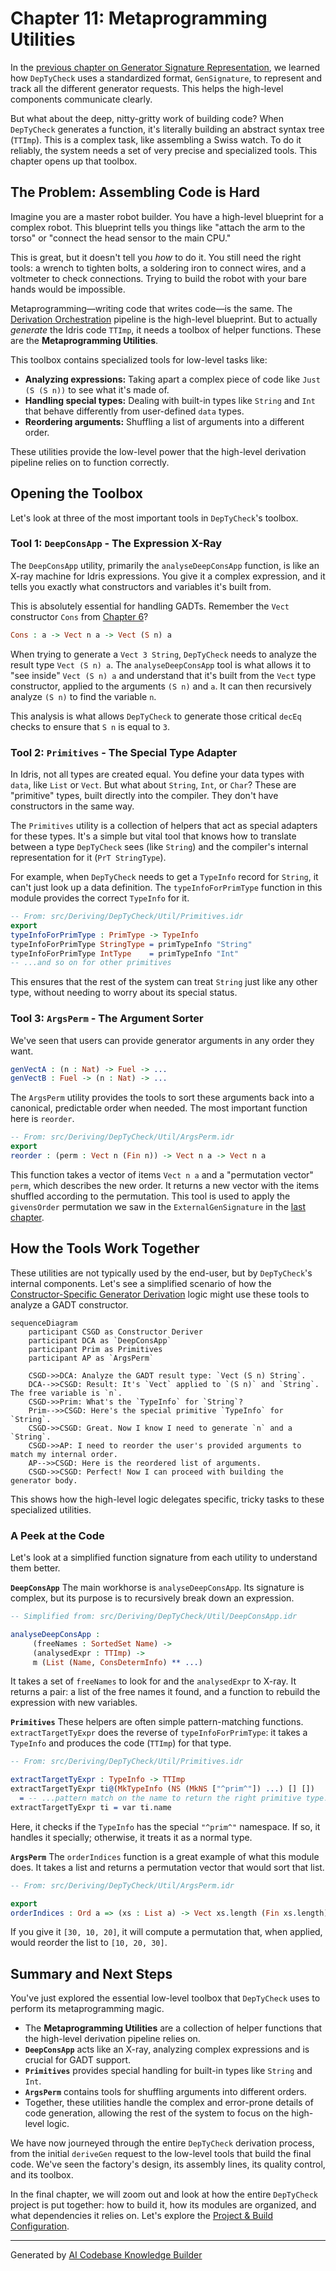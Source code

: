 # Chapter 11: Metaprogramming Utilities

In the [previous chapter on Generator Signature Representation](10_generator_signature_representation_.md), we learned how `DepTyCheck` uses a standardized format, `GenSignature`, to represent and track all the different generator requests. This helps the high-level components communicate clearly.

But what about the deep, nitty-gritty work of building code? When `DepTyCheck` generates a function, it's literally building an abstract syntax tree (`TTImp`). This is a complex task, like assembling a Swiss watch. To do it reliably, the system needs a set of very precise and specialized tools. This chapter opens up that toolbox.

## The Problem: Assembling Code is Hard

Imagine you are a master robot builder. You have a high-level blueprint for a complex robot. This blueprint tells you things like "attach the arm to the torso" or "connect the head sensor to the main CPU."

This is great, but it doesn't tell you *how* to do it. You still need the right tools: a wrench to tighten bolts, a soldering iron to connect wires, and a voltmeter to check connections. Trying to build the robot with your bare hands would be impossible.

Metaprogramming—writing code that writes code—is the same. The [Derivation Orchestration](04_derivation_orchestration_.md) pipeline is the high-level blueprint. But to actually *generate* the Idris code `TTImp`, it needs a toolbox of helper functions. These are the **Metaprogramming Utilities**.

This toolbox contains specialized tools for low-level tasks like:
*   **Analyzing expressions:** Taking apart a complex piece of code like `Just (S (S n))` to see what it's made of.
*   **Handling special types:** Dealing with built-in types like `String` and `Int` that behave differently from user-defined `data` types.
*   **Reordering arguments:** Shuffling a list of arguments into a different order.

These utilities provide the low-level power that the high-level derivation pipeline relies on to function correctly.

## Opening the Toolbox

Let's look at three of the most important tools in `DepTyCheck`'s toolbox.

### Tool 1: `DeepConsApp` - The Expression X-Ray

The `DeepConsApp` utility, primarily the `analyseDeepConsApp` function, is like an X-ray machine for Idris expressions. You give it a complex expression, and it tells you exactly what constructors and variables it's built from.

This is absolutely essential for handling GADTs. Remember the `Vect` constructor `Cons` from [Chapter 6](06_constructor_specific_generator_derivation_.md)?

```idris
Cons : a -> Vect n a -> Vect (S n) a
```

When trying to generate a `Vect 3 String`, `DepTyCheck` needs to analyze the result type `Vect (S n) a`. The `analyseDeepConsApp` tool is what allows it to "see inside" `Vect (S n) a` and understand that it's built from the `Vect` type constructor, applied to the arguments `(S n)` and `a`. It can then recursively analyze `(S n)` to find the variable `n`.

This analysis is what allows `DepTyCheck` to generate those critical `decEq` checks to ensure that `S n` is equal to `3`.

### Tool 2: `Primitives` - The Special Type Adapter

In Idris, not all types are created equal. You define your data types with `data`, like `List` or `Vect`. But what about `String`, `Int`, or `Char`? These are "primitive" types, built directly into the compiler. They don't have constructors in the same way.

The `Primitives` utility is a collection of helpers that act as special adapters for these types. It's a simple but vital tool that knows how to translate between a type `DepTyCheck` sees (like `String`) and the compiler's internal representation for it (`PrT StringType`).

For example, when `DepTyCheck` needs to get a `TypeInfo` record for `String`, it can't just look up a data definition. The `typeInfoForPrimType` function in this module provides the correct `TypeInfo` for it.

```idris
-- From: src/Deriving/DepTyCheck/Util/Primitives.idr
export
typeInfoForPrimType : PrimType -> TypeInfo
typeInfoForPrimType StringType = primTypeInfo "String"
typeInfoForPrimType IntType    = primTypeInfo "Int"
-- ...and so on for other primitives
```
This ensures that the rest of the system can treat `String` just like any other type, without needing to worry about its special status.

### Tool 3: `ArgsPerm` - The Argument Sorter

We've seen that users can provide generator arguments in any order they want.

```idris
genVectA : (n : Nat) -> Fuel -> ...
genVectB : Fuel -> (n : Nat) -> ...
```

The `ArgsPerm` utility provides the tools to sort these arguments back into a canonical, predictable order when needed. The most important function here is `reorder`.

```idris
-- From: src/Deriving/DepTyCheck/Util/ArgsPerm.idr
export
reorder : (perm : Vect n (Fin n)) -> Vect n a -> Vect n a
```
This function takes a vector of items `Vect n a` and a "permutation vector" `perm`, which describes the new order. It returns a new vector with the items shuffled according to the permutation. This tool is used to apply the `givensOrder` permutation we saw in the `ExternalGenSignature` in the [last chapter](10_generator_signature_representation_.md).

## How the Tools Work Together

These utilities are not typically used by the end-user, but by `DepTyCheck`'s internal components. Let's see a simplified scenario of how the [Constructor-Specific Generator Derivation](06_constructor_specific_generator_derivation_.md) logic might use these tools to analyze a GADT constructor.

```mermaid
sequenceDiagram
    participant CSGD as Constructor Deriver
    participant DCA as `DeepConsApp`
    participant Prim as Primitives
    participant AP as `ArgsPerm`

    CSGD->>DCA: Analyze the GADT result type: `Vect (S n) String`.
    DCA-->>CSGD: Result: It's `Vect` applied to `(S n)` and `String`. The free variable is `n`.
    CSGD->>Prim: What's the `TypeInfo` for `String`?
    Prim-->>CSGD: Here's the special primitive `TypeInfo` for `String`.
    CSGD->>CSGD: Great. Now I know I need to generate `n` and a `String`.
    CSGD->>AP: I need to reorder the user's provided arguments to match my internal order.
    AP-->>CSGD: Here is the reordered list of arguments.
    CSGD->>CSGD: Perfect! Now I can proceed with building the generator body.
```

This shows how the high-level logic delegates specific, tricky tasks to these specialized utilities.

### A Peek at the Code

Let's look at a simplified function signature from each utility to understand them better.

**`DeepConsApp`**
The main workhorse is `analyseDeepConsApp`. Its signature is complex, but its purpose is to recursively break down an expression.

```idris
-- Simplified from: src/Deriving/DepTyCheck/Util/DeepConsApp.idr

analyseDeepConsApp :
     (freeNames : SortedSet Name) ->
     (analysedExpr : TTImp) ->
     m (List (Name, ConsDetermInfo) ** ...)
```
It takes a set of `freeNames` to look for and the `analysedExpr` to X-ray. It returns a pair: a list of the free names it found, and a function to rebuild the expression with new variables.

**`Primitives`**
These helpers are often simple pattern-matching functions. `extractTargetTyExpr` does the reverse of `typeInfoForPrimType`: it takes a `TypeInfo` and produces the code (`TTImp`) for that type.

```idris
-- From: src/Deriving/DepTyCheck/Util/Primitives.idr

extractTargetTyExpr : TypeInfo -> TTImp
extractTargetTyExpr ti@(MkTypeInfo (NS (MkNS ["^prim^"]) ...) [] [])
  = -- ...pattern match on the name to return the right primitive type...
extractTargetTyExpr ti = var ti.name
```
Here, it checks if the `TypeInfo` has the special `"^prim^"` namespace. If so, it handles it specially; otherwise, it treats it as a normal type.

**`ArgsPerm`**
The `orderIndices` function is a great example of what this module does. It takes a list and returns a permutation vector that would sort that list.

```idris
-- From: src/Deriving/DepTyCheck/Util/ArgsPerm.idr

export
orderIndices : Ord a => (xs : List a) -> Vect xs.length (Fin xs.length)
```
If you give it `[30, 10, 20]`, it will compute a permutation that, when applied, would reorder the list to `[10, 20, 30]`.

## Summary and Next Steps

You've just explored the essential low-level toolbox that `DepTyCheck` uses to perform its metaprogramming magic.

*   The **Metaprogramming Utilities** are a collection of helper functions that the high-level derivation pipeline relies on.
*   **`DeepConsApp`** acts like an X-ray, analyzing complex expressions and is crucial for GADT support.
*   **`Primitives`** provides special handling for built-in types like `String` and `Int`.
*   **`ArgsPerm`** contains tools for shuffling arguments into different orders.
*   Together, these utilities handle the complex and error-prone details of code generation, allowing the rest of the system to focus on the high-level logic.

We have now journeyed through the entire `DepTyCheck` derivation process, from the initial `deriveGen` request to the low-level tools that build the final code. We've seen the factory's design, its assembly lines, its quality control, and its toolbox.

In the final chapter, we will zoom out and look at how the entire `DepTyCheck` project is put together: how to build it, how its modules are organized, and what dependencies it relies on. Let's explore the [Project & Build Configuration](12_project___build_configuration_.md).

---

Generated by [AI Codebase Knowledge Builder](https://github.com/The-Pocket/Tutorial-Codebase-Knowledge)